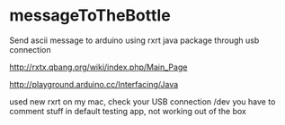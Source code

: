 # messageToTheBottle
Send ascii message to arduino using rxrt java package through usb connection

http://rxtx.qbang.org/wiki/index.php/Main_Page

http://playground.arduino.cc/Interfacing/Java

used new rxrt on my mac, check your USB connection /dev  you have to comment stuff in default testing app, not working out of the box
